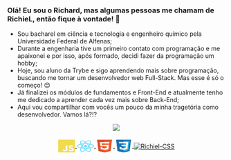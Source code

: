 ### Olá! Eu sou o Richard, mas algumas pessoas me chamam de RichieL, então fique à vontade! 👋

- Sou bacharel em ciência e tecnologia e engenheiro químico pela Universidade Federal de Alfenas;
- Durante a engenharia tive um primeiro contato com programação e me apaixonei e por isso, após formado, decidi fazer da programação um hobby;
- Hoje, sou aluno da Trybe e sigo aprendendo mais sobre programação, buscando me tornar um desenvolvedor web Full-Stack. Mas esse é só o começo! 😊
- Já finalizei os módulos de fundamentos e Front-End e atualmente tenho me dedicado a aprender cada vez mais sobre Back-End;
- Aqui vou compartilhar com vocês um pouco da minha tragetória como desenvolvedor. Vamos lá?!?

<div align="center">
  <a href="https://github.com/rwsleal">
  <img height="180em" src="https://github-readme-stats.vercel.app/api?username=rwsleal&show_icons=true&theme=dracula&include_all_commits=true&count_private=true"/>
</div>
  
 <div align="center" style="display: inline_block"><br>
  <img align="center" alt="Richiel-Js" height="30" width="40" src="https://raw.githubusercontent.com/devicons/devicon/master/icons/javascript/javascript-plain.svg">
  <img align="center" alt="Richiel-React" height="30" width="40" src="https://raw.githubusercontent.com/devicons/devicon/master/icons/react/react-original.svg">
  <img align="center" alt="Richiel-HTML" height="30" width="40" src="https://raw.githubusercontent.com/devicons/devicon/master/icons/html5/html5-original.svg">
  <img align="center" alt="Richiel-CSS" height="30" width="40" src="https://raw.githubusercontent.com/devicons/devicon/master/icons/css3/css3-original.svg">
  <img align="center" alt="Richiel-CSS" height="30" width="40" src="https://cdn.jsdelivr.net/gh/devicons/devicon/icons/nodejs/nodejs-original.svg" />
  
  
</div>
<!--
**Richard-Leal/Richard-Leal** is a ✨ _special_ ✨ repository because its `README.md` (this file) appears on your GitHub profile.

Here are some ideas to get you started:

- 🔭 I’m currently working on ...
- 🌱 I’m currently learning ...
- 👯 I’m looking to collaborate on ...
- 🤔 I’m looking for help with ...
- 💬 Ask me about ...
- 📫 How to reach me: ...
- 😄 Pronouns: ...
- ⚡ Fun fact: ...
-->
